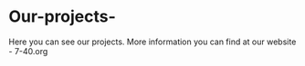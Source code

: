 # Our-projects-
Here you can see our projects. More information you can find at our website - 7-40.org
